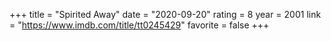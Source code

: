 +++
title = "Spirited Away"
date = "2020-09-20"
rating = 8
year = 2001
link = "https://www.imdb.com/title/tt0245429"
favorite = false
+++
